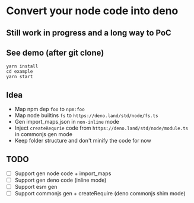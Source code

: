 # Convert your node code into deno

## Still work in progress and a long way to PoC

## See demo (after git clone)

```console
yarn install
cd example
yarn start
```

## Idea

-   Map npm dep `foo` to `npm:foo`
-   Map node builtins `fs` to `https://deno.land/std/node/fs.ts`
-   Gen import_maps.json in `non-inline` mode
-   Inject `createRequrie` code from `https://deno.land/std/node/module.ts` in commonjs gen mode
-   Keep folder structure and don't minify the code for now

## TODO

-   [ ] Support gen node code + import_maps
-   [ ] Support gen deno code (inline mode)
-   [ ] Support esm gen
-   [ ] Support commonjs gen + createRequire (deno commonjs shim mode)

